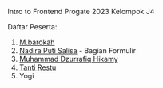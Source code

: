 Intro to Frontend Progate 2023 Kelompok J4

Daftar Peserta:
<br>

1. <a href="https://github.com/mbarokah">M.barokah</a>
2. <a href="https://github.com/NadiraPS">Nadira Puti Salisa</a> - Bagian Formulir
3. <a href="https://github.com/rafiq08">Muhammad Dzurrafiq Hikamy</a>
4. <a href="https://github.com/tantirestu">Tanti Restu</a>
5. <a>Yogi</a>
